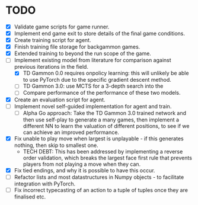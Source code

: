# TODO
- [X] Validate game scripts for game runner.
- [X] Implement end game exit to store details of the final game conditions.
- [X] Create training script for agent.
- [X] Finish training file storage for backgammon games.
- [X] Extended training to beyond the run scope of the game.
- [ ] Implement existing model from literature for comparison against previous iterations in the field.
    - [X] TD Gammon 0.0 requires onpolicy learning: this will unlikely be able to use PyTorch due to the specific gradient descent method.
    - [ ] TD Gammon 3.0: use MCTS for a 3-depth search into the 
    - [ ] Compare performance of the performance of these two models.
- [X] Create an evaluation script for agent.
- [ ] Implement novel self-guided implementation for agent and train.
    - [ ] Alpha Go approach: Take the TD Gammon 3.0 trained network and then use self-play to generate a many games, then implement a different NN to learn the valuation of different positions, to see if we can achieve an improved performance.
- [X] Fix unable to play move when largest is unplayable - if this generates nothing, then skip to smallest one.
    - TECH DEBT: This has been addressed by implementing a reverse order validation, which breaks the largest face first rule that prevents players from not playing a move when they can. 
- [X] Fix tied endings, and why it is possible to have this occur.
- [ ] Refactor lists and most datastructures in Numpy objects - to facilitate integration with PyTorch.
- [ ] Fix incorrect typecasting of an action to a tuple of tuples once they are finalised etc.